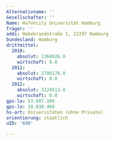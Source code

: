 ```yaml
---
Alternativname: ''
Gesellschafter: ''
Name: Hafencity Universität Hamburg
Träger: ''
addi: Hebebrandstraße 1, 22297 Hamburg
bundesland: Hamburg
drittmittel:
  2010:
    absolut: 1364026.0
    wirtschaft: 0.0
  2011:
    absolut: 2786178.0
    wirtschaft: 0.0
  2012:
    absolut: 3124513.0
    wirtschaft: 0.0
gps-la: 53.607.109
gps-lo: 10.030.466
hs-art: Universitäten (ohne Private)
orientierung: staatlich
uID: '690'

---
```


